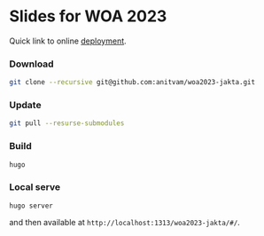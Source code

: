 # Slides for WOA 2023 

Quick link to online [deployment](https://anitvam.github.io/woa2023-jakta/).

### Download
```bash
git clone --recursive git@github.com:anitvam/woa2023-jakta.git
```

### Update
```bash
git pull --resurse-submodules
```

### Build
```bash
hugo
```

### Local serve
```
hugo server
```
and then available at `http://localhost:1313/woa2023-jakta/#/`.
